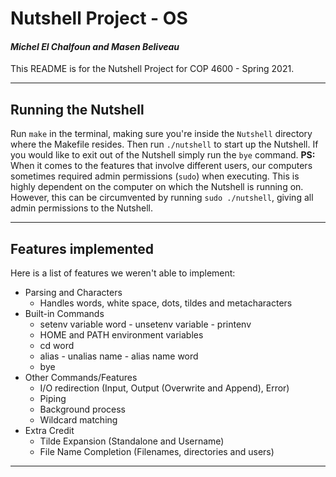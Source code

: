 # Nutshell Project - OS
#### _Michel El Chalfoun and Masen Beliveau_
This README is for the Nutshell Project for COP 4600 - Spring 2021.
***
## Running the Nutshell
Run `make` in the terminal, making sure you're inside the `Nutshell` directory where the Makefile resides. Then run `./nutshell` to start up the Nutshell. If you would like to exit out of the Nutshell simply run the `bye` command.
**PS:** When it comes to the features that involve different users, our computers sometimes required admin permissions (`sudo`) when executing. This is highly dependent on the computer on which the Nutshell is running on. However, this can be circumvented by running `sudo ./nutshell`, giving all admin permissions to the Nutshell.
***
## Features implemented
Here is a list of features we weren't able to implement:
- Parsing and Characters
  - Handles words, white space, dots, tildes and metacharacters
- Built-in Commands
  - setenv variable word - unsetenv variable - printenv
  - HOME and PATH environment variables
  - cd word
  - alias - unalias name - alias name word
  - bye
- Other Commands/Features
    - I/O redirection (Input, Output (Overwrite and Append), Error)
    - Piping
    - Background process
    - Wildcard matching
- Extra Credit
    - Tilde Expansion (Standalone and Username)
    - File Name Completion (Filenames, directories and users)
***
